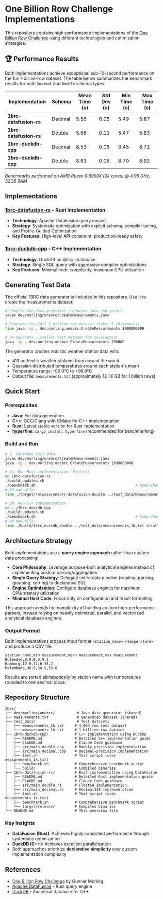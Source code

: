 # One Billion Row Challenge Implementations

This repository contains high-performance implementations of the [One Billion Row Challenge](https://github.com/gunnarmorling/1brc) using different technologies and optimization strategies.

## 🏆 Performance Results

Both implementations achieve exceptional sub-10-second performance on the full 1-billion-row dataset. The table below summarizes the benchmark results for both `Decimal` and `Double` schema types.

| Implementation         | Schema  | Mean Time (s) | Std Dev (s) | Min Time (s) | Max Time (s) |
| ---------------------- | ------- | ------------- | ----------- | ------------ | ------------ |
| **1brc-datafusion-rs** | Decimal | 5.56          | 0.05        | 5.49         | 5.67         |
| **1brc-datafusion-rs** | Double  | 5.68          | 0.11        | 5.47         | 5.83         |
| **1brc-duckdb-cpp**    | Decimal | 8.53          | 0.08        | 8.45         | 8.71         |
| **1brc-duckdb-cpp**    | Double  | 8.83          | 0.06        | 8.70         | 8.92         |

*Benchmarks performed on AMD Ryzen 9 5900X (24 cores) @ 4.95 GHz, 32GB RAM*

## Implementations

### [1brc-datafusion-rs](./1brc-datafusion-rs/) - Rust Implementation
- **Technology**: Apache DataFusion query engine
- **Strategy**: Systematic optimization with explicit schema, compiler tuning, and Profile-Guided Optimization
- **Key Features**: High-level API constraint, production-ready safety

### [1brc-duckdb-cpp](./1brc-duckdb-cpp/) - C++ Implementation  
- **Technology**: DuckDB analytical database
- **Strategy**: Single SQL query with aggressive compiler optimizations
- **Key Features**: Minimal code complexity, maximum CPU utilization

## Generating Test Data

The official 1BRC data generator is included in this repository. Use it to create the measurements dataset:

```bash
# Compile the data generator (requires Java and javac)
javac dev/morling/onebrc/CreateMeasurements.java

# Generate the full 1 billion row dataset (takes 5-10 minutes)
time java -cp . dev.morling.onebrc.CreateMeasurements 1000000000

# Or generate a smaller test dataset for development
java -cp . dev.morling.onebrc.CreateMeasurements 100000
```

The generator creates realistic weather station data with:
- 413 authentic weather stations from around the world
- Gaussian-distributed temperatures around each station's mean
- Temperature range: -99.9°C to +99.9°C
- Output file: `measurements.txt` (approximately 12-16 GB for 1 billion rows)

## Quick Start

### Prerequisites
- **Java**: For data generation
- **C++**: GCC/Clang with CMake for C++ implementation
- **Rust**: Latest stable version for Rust implementation
- **hyperfine**: `cargo install hyperfine` (recommended for benchmarking)

### Build and Run
```bash
# 1. Generate test data
javac dev/morling/onebrc/CreateMeasurements.java
java -cp . dev.morling.onebrc.CreateMeasurements 1000000000

# 2a. Run Rust implementation (fastest)
cd 1brc-datafusion-rs
./build_updated.sh
./benchmark.sh                                              # Comprehensive benchmark
# OR manually:
time ./target/release/onebrc-datafusion-double ../test_data/measurements_1b.txt results_double.csv

# 2b. Run C++ implementation
cd ../1brc-duckdb-cpp
./build_updated.sh
./benchmark.sh                                              # Comprehensive benchmark  
# OR manually:
time ./build/1brc_duckdb_double ../test_data/measurements_1b.txt results_double.csv
```

## Architecture Strategy

Both implementations use a **query engine approach** rather than custom data processing:

- **Core Philosophy**: Leverage purpose-built analytical engines instead of implementing custom parsing/aggregation
- **Single Query Strategy**: Delegate entire data pipeline (reading, parsing, grouping, sorting) to declarative SQL
- **Engine Optimization**: Configure database engines for maximum CPU/memory utilization
- **Minimal Host Code**: Focus only on configuration and result formatting

This approach avoids the complexity of building custom high-performance parsers, instead relying on heavily optimized, parallel, and vectorized analytical database engines.

### Output Format
Both implementations process input format `<station_name>;<temperature>` and produce a CSV file:
```csv
station_name,min_measurement,mean_measurement,max_measurement
Bulawayo,8.9,9.0,9.1
Hamburg,12.0,12.6,13.2
Palembang,38.8,38.9,39.0
```
Results are sorted alphabetically by station name with temperatures rounded to one decimal place.

## Repository Structure

```
1brc/
├── dev/morling/onebrc/          # Java data generator (shared)
├── measurements.txt             # Generated dataset (shared)
├── test_data/                   # Test datasets
│   ├── measurements_1k.txt     # 1,000 row test dataset
│   └── measurements_1b.txt     # 1 billion row dataset
├── 1brc-duckdb-cpp/            # C++ implementation using DuckDB
│   ├── README.md               # Detailed C++ implementation guide
│   ├── CLAUDE.md               # Claude Code guidance
│   ├── src/main_double.cpp     # Double-precision implementation
│   ├── src/main_decimal.cpp    # Decimal-precision implementation
│   ├── test.sh                 # Test script (uses measurements_1k.txt)
│   ├── benchmark.sh            # Comprehensive benchmark script
│   └── build/                  # Compiled binaries
├── 1brc-datafusion-rs/         # Rust implementation using DataFusion  
│   ├── README.md               # Detailed Rust implementation guide
│   ├── CLAUDE.md               # Claude Code guidance
│   ├── src/main_double.rs      # Float64 implementation
│   ├── src/main_decimal.rs     # Decimal128 implementation
│   ├── test.sh                 # Test script (uses measurements_1k.txt)
│   ├── benchmark.sh            # Comprehensive benchmark script
│   └── target/release/         # Compiled binaries
└── README.md                   # This overview file
```

### Key Insights
- **DataFusion (Rust)**: Achieves highly consistent performance through systematic optimization
- **DuckDB (C++)**: Achieves excellent parallelization
- Both approaches prioritize **declarative simplicity** over custom implementation complexity

## References

- [One Billion Row Challenge](https://github.com/gunnarmorling/1brc) by Gunnar Morling
- [Apache DataFusion](https://github.com/apache/arrow-datafusion) - Rust query engine
- [DuckDB](https://duckdb.org/) - Analytical database for C++
